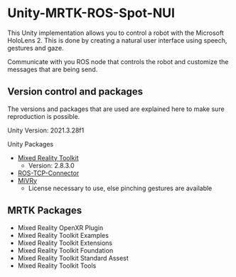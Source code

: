 # Unity-MRTK-ROS-Spot-NUI
This Unity implementation allows you to control a robot with the Microsoft HoloLens 2.
This is done by creating a natural user interface using speech, gestures and gaze.

Communicate with you ROS node that controls the robot and customize the messages that are being send.

## Version control and packages
The versions and packages that are used are explained here to make sure reproduction is possible.

Unity Version: 2021.3.28f1

Unity Packages
 * [Mixed Reality Toolkit](https://learn.microsoft.com/en-us/windows/mixed-reality/mrtk-unity/mrtk2/?view=mrtkunity-2022-05)
    * Version: 2.8.3.0
 * [ROS-TCP-Connector](https://github.com/Unity-Technologies/ROS-TCP-Connector)
 * [MiVRy](https://assetstore.unity.com/packages/add-ons/mivry-3d-gesture-recognition-143176) 
    * License necessary to use, else pinching gestures are available

## MRTK Packages
* Mixed Reality OpenXR Plugin
* Mixed Reality Toolkit Examples
* Mixed Reality Toolkit Extensions
* Mixed Reality Toolkit Foundation
* Mixed Reality Toolkit Standard Assest
* Mixed Reality Toolkit Tools
